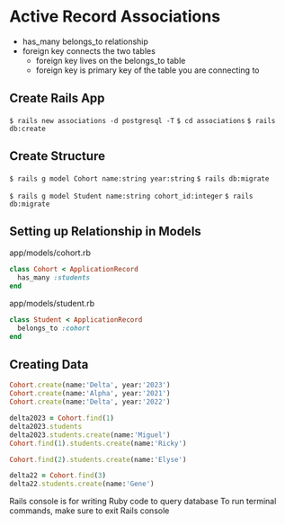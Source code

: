 # Active Record Associations

- has_many belongs_to relationship
- foreign key connects the two tables
  - foreign key lives on the belongs_to table
  - foreign key is primary key of the table you are connecting to

## Create Rails App
`$ rails new associations -d postgresql -T`
`$ cd associations`
`$ rails db:create`

## Create Structure
`$ rails g model Cohort name:string year:string`
`$ rails db:migrate`

`$ rails g model Student name:string cohort_id:integer`
`$ rails db:migrate`

## Setting up Relationship in Models

app/models/cohort.rb
```ruby
class Cohort < ApplicationRecord
  has_many :students
end
```

app/models/student.rb
```ruby
class Student < ApplicationRecord
  belongs_to :cohort
end
```


## Creating Data
```ruby
Cohort.create(name:'Delta', year:'2023')
Cohort.create(name:'Alpha', year:'2021')
Cohort.create(name:'Delta', year:'2022')

delta2023 = Cohort.find(1)
delta2023.students
delta2023.students.create(name:'Miguel')
Cohort.find(1).students.create(name:'Ricky')

Cohort.find(2).students.create(name:'Elyse')

delta22 = Cohort.find(3)
delta22.students.create(name:'Gene')
```

Rails console is for writing Ruby code to query database
To run terminal commands, make sure to exit Rails console
